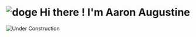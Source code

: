 # ![doge](https://slackmojis.com/emojis/3643-cool-doge/download) Hi there ! I'm Aaron Augustine

<img src = "https://media0.giphy.com/media/cfGmVRsJI6wq6noGxP/200w.gif?cid=6c09b952xq8s4cpwyt3tn5vqyxp4kvumqhpwk3pp1q2ikjjn&ep=v1_gifs_search&rid=200w.gif&ct=g" alt="Under Construction" />